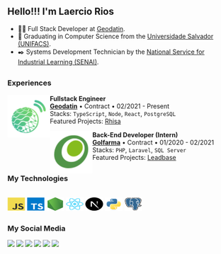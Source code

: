 ## Hello!!! I'm Laercio Rios

- 🧙‍♂️ Full Stack Developer at [Geodatin](https://geodatin.com/).
- 📜 Graduating in Computer Science from the [Universidade Salvador (UNIFACS)](https://www.unifacs.br/).
- ✒️ Systems Development Technician by the [National Service for Industrial Learning (SENAI)](https://www.senaibahia.com.br/).

##

### Experiences

[<img align="left" height="96px" width="96px" alt="Geodatin" src="./assets/geodatin.svg"/>](https://geodatin.com/)

**Fullstack Engineer** \
[**Geodatin**](https://geodatin.com/) • Contract • 02/2021 - Present \
Stacks: `TypeScript`, `Node`, `React`, `PostgreSQL`\
Featured Projects: [Rhisa](https://dev.rhisa.org/api/docs/)
<br/>

[<img align="left" height="96px" width="96px" alt="Golfarma" src="./assets/golfarma.svg"/>](https://golfarma.com.br/)

**Back-End Developer (Intern)** \
[**Golfarma**](https://golfarma.com.br/) • Contract • 01/2020 - 02/2021\
Stacks: `PHP`, `Laravel`, `SQL Server`\
Featured Projects: [Leadbase]()
<br/>

##

### My Technologies

<div style="display: inline_block"><br>
  <img align="center" alt="JS" height="30" width="40" src="https://github.com/devicons/devicon/blob/master/icons/javascript/javascript-original.svg">
  <img align="center" alt="TS" height="30" width="40" src="https://github.com/devicons/devicon/blob/master/icons/typescript/typescript-original.svg">
  <img align="center" alt="Node" height="30" width="40" src="https://github.com/devicons/devicon/blob/master/icons/nodejs/nodejs-original.svg">
  <img align="center" alt="React" height="30" width="40" src="https://github.com/devicons/devicon/blob/master/icons/react/react-original.svg">
  <img align="center" alt="Next" height="30" width="40" src="https://github.com/devicons/devicon/blob/master/icons/nextjs/nextjs-original.svg">
  <img align="center" alt="Python" height="30" width="40" src="https://github.com/devicons/devicon/blob/master/icons/python/python-original.svg">
  <img align="center" alt="Postgres" height="30" width="40" src="https://github.com/devicons/devicon/blob/master/icons/postgresql/postgresql-original.svg">
</div>

##

### My Social Media

<div>
  <a href="https://laerciorios.com" target="_blank"><img src="https://img.shields.io/badge/Portfolio-D22E2E?style=for-the-badge&logo=&logoColor=white" target="_blank"></a>
  <a href="https://linkedin.com/in/laerciorios/" target="_blank"><img src="https://img.shields.io/badge/LinkedIn-0077B5?style=for-the-badge&logo=linkedin&logoColor=white" target="_blank"></a>
  <a href="mailto:contact@laerciorios.com"><img src="https://img.shields.io/badge/Email-%23333?style=for-the-badge&logo=minutemailer&logoColor=white" target="_blank"></a>
  <a href="https://hackerrank.com/LaercioRios"><img src="https://img.shields.io/badge/-Hackerrank-2EC866?style=for-the-badge&logo=HackerRank&logoColor=white" target="_blank"></a>
  <a href="https://leetcode.com/LaercioRios/"><img src="https://img.shields.io/badge/dynamic/json?style=for-the-badge&labelColor=black&color=%23ffa116&label=LeetCode&query=solvedOverTotal&url=https%3A%2F%2Fleetcode-badge.vercel.app%2Fapi%2Fusers%2FLaercioRios&logo=leetcode&logoColor=yellow" target="_blank"></a>
  <a href="https://www.goodreads.com/user/show/62824643-laercio-rios"><img src="https://img.shields.io/badge/Goodreads-372213?style=for-the-badge&logo=goodreads&logoColor=white" target="_blank"></a>
</div>

